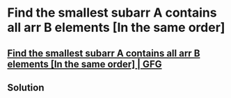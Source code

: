 # Find the smallest subarr A contains all arr B elements [In the same order]
## [Find the smallest subarr A contains all arr B elements [In the same order] | GFG]()

## Solution
```cpp

```